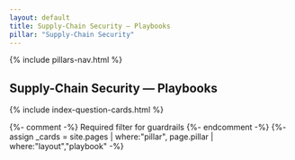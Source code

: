 ```yaml
---
layout: default
title: Supply-Chain Security — Playbooks
pillar: "Supply-Chain Security"
---
```


{% include pillars-nav.html %}

## Supply-Chain Security — Playbooks

{% include index-question-cards.html %}

{%- comment -%} Required filter for guardrails {%- endcomment -%}
{%- assign _cards = site.pages | where:"pillar", page.pillar | where:"layout","playbook" -%}

